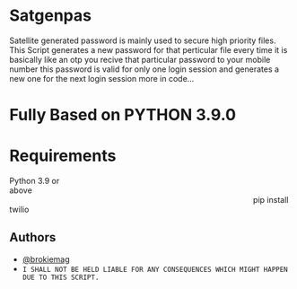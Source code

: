# Satgenpas
Satellite generated password
is mainly used to secure high priority files. This Script generates a new password for that perticular file every time it is basically like an otp you recive that particular password to your mobile number
this password is valid for only one login session and generates a new one for the next login session
more in code...
# Fully Based on PYTHON 3.9.0

# Requirements 
Python 3.9 or above⠀⠀⠀⠀⠀⠀⠀⠀⠀⠀⠀⠀⠀⠀⠀⠀⠀⠀⠀⠀⠀⠀⠀⠀⠀⠀⠀⠀⠀⠀⠀⠀⠀⠀⠀⠀⠀⠀⠀⠀⠀⠀⠀⠀⠀⠀⠀⠀⠀⠀⠀⠀⠀⠀⠀⠀⠀⠀⠀⠀⠀⠀⠀⠀⠀⠀⠀⠀⠀⠀⠀⠀⠀⠀⠀⠀⠀⠀⠀⠀⠀⠀⠀⠀⠀⠀⠀
 pip install twilio

## Authors

- [@brokiemag](https://www.github.com/brokiemag)
- ``I SHALL NOT BE HELD LIABLE FOR ANY CONSEQUENCES WHICH MIGHT HAPPEN DUE TO THIS SCRIPT.``

  
